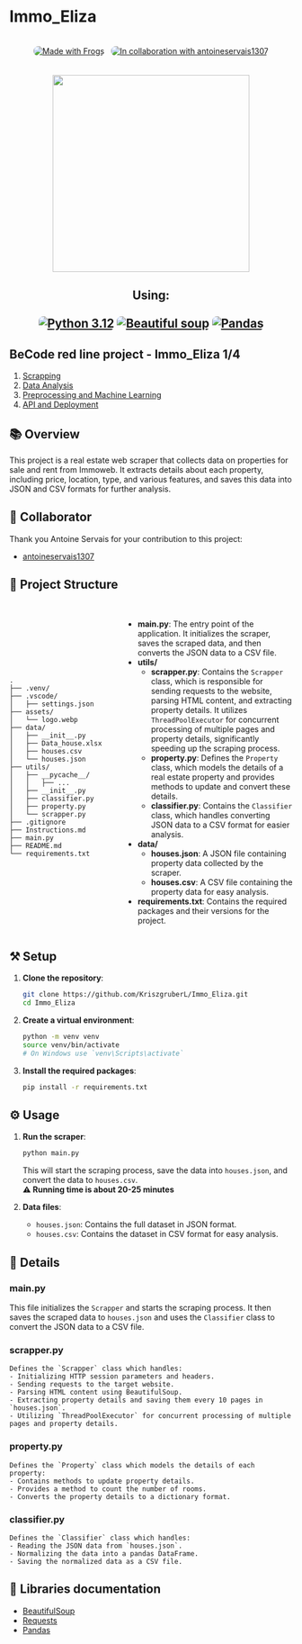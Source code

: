 # Immo_Eliza




<p align="center">
    <br>
    <a href="https://github.com/KriszgruberL" target="_blank"> <img alt="Made with Frogs" src="./assets/made-with-🐸.svg" style="border-radius:0.5rem"></a>
    <a href="https://github.com/antoineservais1307"><img alt="In collaboration with antoineservais1307" src="./assets/in-collaboration-with-antoineservais1307.svg" style="border-radius:0.5rem; margin-left : 0.5rem"></a>
    <br>
    <br><br>
    <a><img src="./assets/logo-modified.png" width="350"  /></a>
    <h2 align="center">Using:
    <br>
    <br>
    <a href="https://www.python.org/downloads/release/python-3120/"><img alt="Python 3.12" src="https://img.shields.io/badge/Python%203.12-python?style=for-the-badge&logo=python&logoColor=F8E71C&labelColor=427EC4&color=2680D1" style="border-radius:0.5rem"></a>
    <a href="https://www.crummy.com/software/BeautifulSoup/"><img alt="Beautiful soup" src="https://img.shields.io/badge/Beautiful_Soup-Beautiful_Soup?style=for-the-badge&color=2FB3B6" style="border-radius:0.5rem"></a>
    <a href="https://pandas.pydata.org/docs/"><img alt="Pandas" src="https://img.shields.io/badge/Pandas-Pandas?style=for-the-badge&logo=pandas&color=61B3DD" style="border-radius:0.5rem"></a>
    <br>
</p>

## BeCode red line project - Immo_Eliza 1/4

1. [Scrapping](https://github.com/KriszgruberL/Immo_Eliza)
2. [Data Analysis](https://github.com/servietsky0/Preprocessing-Visualization)
3. [Preprocessing and Machine Learning](https://github.com/KriszgruberL/Immo_eliza_ML)
4. [API and Deployment](https://github.com/KriszgruberL/Immo_Eliza_front)

## 📚 Overview

This project is a real estate web scraper that collects data on properties for sale and rent from Immoweb. It extracts details about each property, including price, location, type, and various features, and saves this data into JSON and CSV formats for further analysis.

## 🕺 Collaborator
Thank you Antoine Servais for your contribution to this project:

- [antoineservais1307](https://github.com/antoineservais1307)

## 🚧 Project Structure

<div style="display: flex; align-items :center">

<div style="flex: 0.5; padding-right: 1%;">

    .
    ├── .venv/
    ├── .vscode/
    │   ├── settings.json
    ├── assets/
    │   └── logo.webp
    ├── data/
    │   ├── __init__.py
    │   ├── Data_house.xlsx
    │   ├── houses.csv
    │   └── houses.json
    ├── utils/
    │   ├── __pycache__/
    │   │   ├── ...
    │   ├── __init__.py
    │   ├── classifier.py 
    │   ├── property.py 
    │   └── scrapper.py
    ├── .gitignore
    ├── Instructions.md
    ├── main.py
    ├── README.md
    └── requirements.txt
 
</div>

<div style="flex: 0.75;">
<br>

- **main.py**: The entry point of the application. It initializes the scraper, saves the scraped data, and then converts the JSON data to a CSV file.
- **utils/**
  - **scrapper.py**: Contains the `Scrapper` class, which is responsible for sending requests to the website, parsing HTML content, and extracting property details. It utilizes `ThreadPoolExecutor` for concurrent processing of multiple pages and property details, significantly speeding up the scraping process.
  - **property.py**: Defines the `Property` class, which models the details of a real estate property and provides methods to update and convert these details.
  - **classifier.py**: Contains the `Classifier` class, which handles converting JSON data to a CSV format for easier analysis.
- **data/**
  - **houses.json**: A JSON file containing property data collected by the scraper.
  - **houses.csv**: A CSV file containing the property data for easy analysis.
- **requirements.txt**: Contains the required packages and their versions for the project.

</div>

</div>


## ⚒️ Setup

1. **Clone the repository**:
    ```sh
    git clone https://github.com/KriszgruberL/Immo_Eliza.git
    cd Immo_Eliza
    ```

2. **Create a virtual environment**:
    ```sh
    python -m venv venv
    source venv/bin/activate  
    # On Windows use `venv\Scripts\activate`
    ```

3. **Install the required packages**:
    ```sh
    pip install -r requirements.txt
    ```

## ⚙️ Usage

1. **Run the scraper**:
    ```sh
    python main.py
    ```

    This will start the scraping process, save the data into `houses.json`, and convert the data to `houses.csv`.<br>
    <b>⚠️ Running time is about 20-25 minutes </b>

2. **Data files**:
    - `houses.json`: Contains the full dataset in JSON format.
    - `houses.csv`: Contains the dataset in CSV format for easy analysis.

## 🔎 Details

### main.py

This file initializes the `Scrapper` and starts the scraping process. It then saves the scraped data to `houses.json` and uses the `Classifier` class to convert the JSON data to a CSV file.

### scrapper.py

    Defines the `Scrapper` class which handles:
    - Initializing HTTP session parameters and headers.
    - Sending requests to the target website.
    - Parsing HTML content using BeautifulSoup.
    - Extracting property details and saving them every 10 pages in `houses.json`.
    - Utilizing `ThreadPoolExecutor` for concurrent processing of multiple pages and property details.

### property.py

    Defines the `Property` class which models the details of each property:
    - Contains methods to update property details.
    - Provides a method to count the number of rooms.
    - Converts the property details to a dictionary format.

### classifier.py

    Defines the `Classifier` class which handles:
    - Reading the JSON data from `houses.json`.
    - Normalizing the data into a pandas DataFrame.
    - Saving the normalized data as a CSV file.

## 📃 Libraries documentation

- [BeautifulSoup](https://www.crummy.com/software/BeautifulSoup/)
- [Requests](https://docs.python-requests.org/en/latest/)
- [Pandas](https://pandas.pydata.org/)

